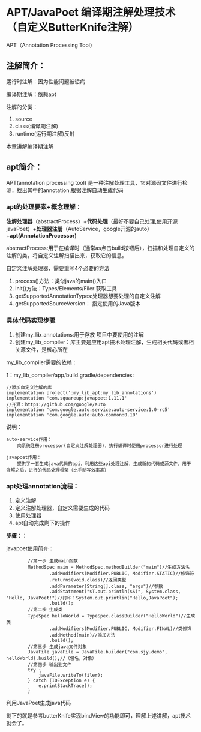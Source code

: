 # APT/JavaPoet 编译期注解处理技术（自定义ButterKnife注解）

APT（Annotation Processing Tool）
## 注解简介：
运行时注解：因为性能问题被诟病

编译期注解：依赖apt

注解的分类：
1. source
2. class(编译期注解)
3. runtime(运行期注解)反射

本章讲解编译期注解

## apt简介：

APT(annotation processing tool) 是一种注解处理工具，它对源码文件进行检测，找出其中的annotation,根据注解自动生成代码


### apt的处理要素+概念理解：

**注解处理器**（abstractProcess）+**代码处理**（最好不要自己处理,使用开源javaPoet）+**处理器注册**（AutoService，google开源的auto）+**apt(AnnotationProcessor)**



abstractProcess:用于在编译时（通常as点击build按钮后），扫描和处理自定义的注解的类，将自定义注解扫描出来，获取它的信息。

自定义注解处理器，需要重写4个必要的方法

1. process()方法：类似java的main()入口
2. init()方法：Types/Elements/Filer 获取工具
3. getSupportedAnnotationTypes:处理器想要处理的自定义注解
4. getSupportedSourceVersion： 指定使用的Java版本

    
### 具体代码实现步骤
1. 创建my_lib_annotations:用于存放 项目中要使用的注解
2. 创建my_lib_compiler：库主要是应用apt技术处理注解，生成相关代码或者相关源文件，是核心所在

my_lib_compiler需要的依赖：

1：my_lib_compiler/app/build.gradle/dependencies: 

    //添加自定义注解的库
    implementation project(':my_lib_apt:my_lib_annotations')
    implementation 'com.squareup:javapoet:1.11.1'
    //开源：https://github.com/google/auto
    implementation 'com.google.auto.service:auto-service:1.0-rc5'
    implementation 'com.google.auto:auto-common:0.10'
    
   说明：  
   
    auto-service作用：
        向系统注册processor(自定义注解处理器)，执行编译时使用processor进行处理
        
    javapoet作用：
        提供了一套生成java代码的api，利用这些api处理注解，生成新的代码或源文件。用于注解之后，进行的代码处理框架（比手动写效率高）
  
### apt处理annotation流程：

1. 定义注解
2. 定义注解处理器，自定义需要生成的代码
3. 使用处理器
4. apt自动完成剩下的操作
  
**步骤**：：

javapoet使用简介：

            //第一步 生成main函数
            MethodSpec main = MethodSpec.methodBuilder("main")//生成方法名
                    .addModifiers(Modifier.PUBLIC, Modifier.STATIC)//修饰符
                    .returns(void.class)//返回类型
                    .addParameter(String[].class, "args")//参数
                    .addStatement("$T.out.println($S)", System.class, "Hello, JavaPoet!")//打印：System.out.printlin("Hello,JavaPoet");
                    .build();
            //第二步 生成类
            TypeSpec helloWorld = TypeSpec.classBuilder("HelloWorld")//生成类
                    .addModifiers(Modifier.PUBLIC, Modifier.FINAL)//类修饰
                    .addMethod(main)//添加方法
                    .build();
            //第三步 生成java文件对象
            JavaFile javaFile = JavaFile.builder("com.sjy.demo", helloWorld).build();//（包名，对象）
            //第四步 输出到文件
            try {
                javaFile.writeTo(filer);
            } catch (IOException e) {
                e.printStackTrace();
            }
利用JavaPoet生成java代码

剩下的就是参考butterKnife实现bindView的功能即可，理解上述讲解，apt技术就会了。

         